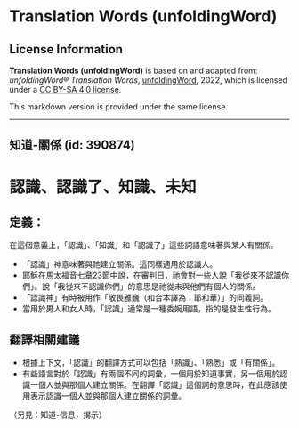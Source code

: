 # Translation Words (unfoldingWord)

## License Information

**Translation Words (unfoldingWord)** is based on and adapted from: _unfoldingWord® Translation Words_, [unfoldingWord](https://unfoldingword.org/utw), 2022, which is licensed under a [CC BY-SA 4.0 license](https://creativecommons.org/licenses/by-sa/4.0/legalcode.en).

This markdown version is provided under the same license.



--------------------------------

## 知道-關係 (id: 390874)

認識、認識了、知識、未知
============

定義：
---

在這個意義上，「認識」、「知識」和「認識了」這些詞語意味著與某人有關係。

* 「認識」神意味著與祂建立關係。這同樣適用於認識人。
* 耶穌在馬太福音七章23節中說，在審判日，祂會對一些人說「我從來不認識你們」。說「我從來不認識你們」的意思是祂從未與他們有個人的關係。
* 「認識神」有時被用作「敬畏雅巍（和合本譯為：耶和華）」的同義詞。
* 當用於男人和女人時，「認識」通常是一種委婉用語，指的是發生性行為。

翻譯相關建議
------

* 根據上下文，「認識」的翻譯方式可以包括「熟識」、「熟悉」或「有關係」。
* 有些語言對於「認識」有兩個不同的詞彙，一個用於知道事實，另一個用於認識一個人並與那個人建立關係。在翻譯「認識」這個詞的意思時，在此應該使用表示認識一個人並與那個人建立關係的詞彙。

（另見：知道\-信息，揭示）


